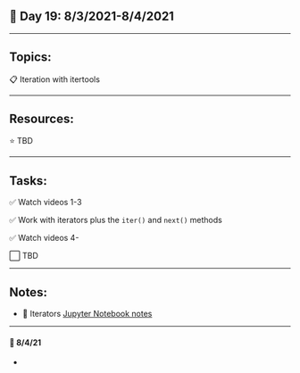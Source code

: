 ## :calendar: Day 19: 8/3/2021-8/4/2021

---

## Topics:

:clipboard: Iteration with itertools

---

## Resources:

:star: TBD

---

## Tasks:

:white_check_mark: Watch videos 1-3

:white_check_mark: Work with iterators plus the `iter()` and `next()` methods

:white_check_mark: Watch videos 4-

:white_large_square: TBD

---

## Notes:

- :notebook: Iterators [Jupyter Notebook notes](itertools.ipynb)

---

#### :notebook: 8/4/21

- 
